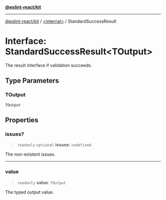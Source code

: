 [**@eslint-react/kit**](../../README.md)

***

[@eslint-react/kit](../../README.md) / [\<internal\>](../README.md) / StandardSuccessResult

# Interface: StandardSuccessResult\<TOutput\>

The result interface if validation succeeds.

## Type Parameters

### TOutput

`TOutput`

## Properties

### issues?

> `readonly` `optional` **issues**: `undefined`

The non-existent issues.

***

### value

> `readonly` **value**: `TOutput`

The typed output value.
